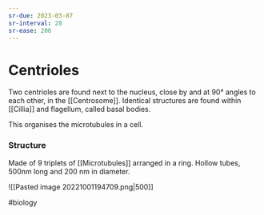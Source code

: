 ```yaml
---
sr-due: 2023-03-07
sr-interval: 28
sr-ease: 206
---
```

# Centrioles

Two centrioles are found next to the nucleus, close by and at 90° angles to each other, in the [[Centrosome]].
Identical structures are found within [[Cillia]] and flagellum, called basal bodies.

This organises the microtubules in a cell.

### Structure
Made of 9 triplets of [[Microtubules]] arranged in a ring. 
Hollow tubes, 500nm long and 200 nm in diameter.

![[Pasted image 20221001194709.png|500]]

#biology 